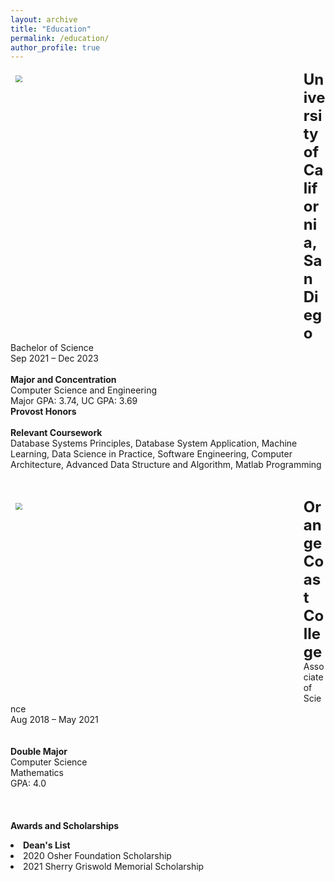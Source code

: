 ```yaml
---
layout: archive
title: "Education"
permalink: /education/
author_profile: true
---
```

<!---
<div>
<p>
  <img src="https://www.ucdavis.edu/sites/default/files/styles/sf_landscape_16x9/public/images/article/tech_square_sign-dr.jpg?h=65f58872&itok=98K7NcNJ" 
  style="zoom:70%;  
            float:left; padding:0.7em" width="650" height="600"/>
  <b><font size="5">Georgia Institute of Technology</font></b>  <br>
  Master of Science<br> Jan 2025 – Expected Dec 2026
  <br><br>
  <b>Major</b>  <br>
  Computer Science
  <br>
  <br><br><br><br>
</p>
</div>
<br>
-->
<div>
<p>
  <img src="https://today.ucsd.edu/news_uploads/big_29751174808_84979e38b9_z.jpg" style="zoom:70%;  
            float:left; padding:0.7em" width="650" height="600"/>
  <b><font size="5">University of California, San Diego</font></b>  <br>
  Bachelor of Science<br> Sep 2021 – Dec 2023
  <br><br>
  <b>Major and Concentration</b>  <br>
  Computer Science and Engineering
  <br>Major GPA: 3.74, UC GPA: 3.69
  <br><b>Provost Honors</b>
  <br><br>
  <b>Relevant Coursework</b>  <br>
  Database Systems Principles, Database System Application,
  Machine Learning, Data Science in Practice, Software Engineering,
  Computer Architecture, Advanced Data Structure and Algorithm,
  Matlab Programming
</p>
</div>
<br>
<div>
<p>
  <img src="https://images.shiksha.com/mediadata/images/1547122116phps8rUv2.jpeg" style="zoom:70%;  
            float:left; padding:0.7em" width="650" height="450"/>
  <b><font size="5">Orange Coast College</font></b>  <br>
  Associate of Science<br> Aug 2018 – May 2021
  <br><br><br>
  <b>Double Major</b>  <br>
  Computer Science<br>
  Mathematics                 
  <br>GPA: 4.0
  <br><br><br><br>
  <strong>Awards and Scholarships</strong>
  <li><strong>Dean's List</strong><br></li>
  <li>2020 Osher Foundation Scholarship</li>
  <li>2021 Sherry Griswold Memorial Scholarship</li>
</p>
</div>